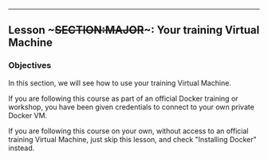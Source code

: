 ---
## Lesson ~~~SECTION:MAJOR~~~: Your training Virtual Machine

### Objectives

In this section, we will see how to use your training Virtual Machine.

If you are following this course as part of an official Docker training
or workshop, you have been given credentials to connect to your own
private Docker VM.

If you are following this course on your own, without access to an
official training Virtual Machine, just skip this lesson, and check
"Installing Docker" instead.

